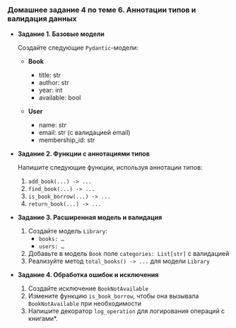### Домашнее задание 4 по теме 6. Аннотации типов и валидация данных

- **Задание 1. Базовые модели**

    Создайте следующие `Pydantic`-модели:

    - **Book**
        - title: str
        - author: str
        - year: int
        - available: bool

    - **User**
        - name: str
        - email: str (с валидацией email)
        - membership_id: str

- **Задание 2. Функции с аннотациями типов**

    Напишите следующие функции, используя аннотации типов:

    1. `add_book(...) -> ...`
    2. `find_book(...) -> ...`
    3. `is_book_borrow(...) -> ...`
    4. `return_book(...) -> ...`

- **Задание 3. Расширенная модель и валидация**

    1. Создайте модель `Library`:
        - `books: …`
        - `users: …`
    2. Добавьте в модель `Book` поле `categories: List[str]` с валидацией
    3. Реализуйте метод `total_books() -> ...` для модели `Library`

- **Задание 4. Обработка ошибок и исключения**

    1. Создайте исключение `BookNotAvailable`
    2. Измените функцию `is_book_borrow`, чтобы она вызывала `BookNotAvailable` при необходимости
    3. Напишите декоратор `log_operation` для логирования операций с книгами*.
